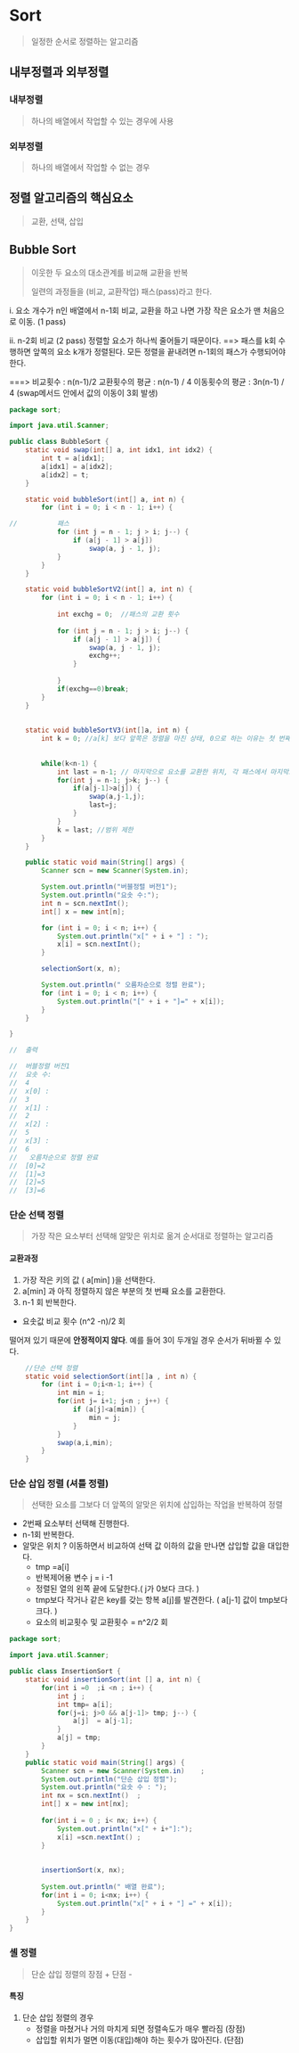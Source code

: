 # Sort

> 일정한 순서로 정렬하는 알고리즘

## 내부정렬과 외부정렬

### 내부정렬

> 하나의 배열에서 작업할 수 있는 경우에 사용

### 외부정렬

> 하나의 배열에서 작업할 수 없는 경우

## 정렬 알고리즘의 핵심요소

> 교환, 선택, 삽입



## Bubble Sort

> 이웃한 두 요소의 대소관계를 비교해 교환을 반복
>
> 일련의 과정들을 (비교, 교환작업) 패스(pass)라고 한다.

i. 요소 개수가 n인 배열에서 n-1회 비교, 교환을 하고 나면 가장 작은 요소가 맨 처음으로 이동. (1 pass)

ii. n-2회 비교 (2 pass) 정렬할 요소가 하나씩 줄어들기 때문이다.
	==> 패스를 k회 수행하면 앞쪽의 요소 k개가 정렬된다.
			모든 정렬을 끝내려면 n-1회의 패스가 수행되어야한다.

===> 비교횟수 : n(n-1)/2
     	교환횟수의 평균 : n(n-1) / 4
		 이동횟수의 평균 : 3n(n-1) / 4 (swap메서드 안에서 값의 이동이 3회 발생)

```java
package sort;

import java.util.Scanner;

public class BubbleSort {
	static void swap(int[] a, int idx1, int idx2) {
		int t = a[idx1];
		a[idx1] = a[idx2];
		a[idx2] = t;
	}

	static void bubbleSort(int[] a, int n) {
		for (int i = 0; i < n - 1; i++) {

//			패스
			for (int j = n - 1; j > i; j--) {
				if (a[j - 1] > a[j])
					swap(a, j - 1, j);
			}
		}
	}

	static void bubbleSortV2(int[] a, int n) {
		for (int i = 0; i < n - 1; i++) {
			
			int exchg = 0;	//패스의 교환 횟수
			
			for (int j = n - 1; j > i; j--) {
				if (a[j - 1] > a[j]) {
					swap(a, j - 1, j);
					exchg++;
				}
				
			}
			if(exchg==0)break;
		}
	}
	
	
	static void bubbleSortV3(int[]a, int n) {
		int k = 0; //a[k] 보다 앞쪽은 정렬을 마친 상태, 0으로 하는 이유는 첫 번째 패스에서는 모든 요소를 검사해야 하기 때문
		
		
		while(k<n-1) {
			int last = n-1; // 마지막으로 요소를 교환한 위치, 각 패스에서 마지막으로 교환한 두 요소 가운데 오른쪽요소 (a[j])의 인덱스 저장.
			for(int j = n-1; j>k; j--) {
				if(a[j-1]>a[j]) {
					swap(a,j-1,j);
					last=j;
				}
			}
			k = last; //범위 제한
		}
	}

	public static void main(String[] args) {
		Scanner scn = new Scanner(System.in);

		System.out.println("버블정렬 버전1");
		System.out.println("요솟 수:");
		int n = scn.nextInt();
		int[] x = new int[n];

		for (int i = 0; i < n; i++) {
			System.out.println("x[" + i + "] : ");
			x[i] = scn.nextInt();
		}

		selectionSort(x, n);

		System.out.println(" 오름차순으로 정렬 완료");
		for (int i = 0; i < n; i++) {
			System.out.println("[" + i + "]=" + x[i]);
		}
	}

}

//	출력

//	버블정렬 버전1
//	요솟 수:
//	4
//	x[0] : 
//	3
//	x[1] : 
//	2
//	x[2] : 
//	5
//	x[3] : 
//	6
//	 오름차순으로 정렬 완료
//	[0]=2
//	[1]=3
//	[2]=5
//	[3]=6

```







### 단순 선택 정렬

> 가장 작은 요소부터 선택해 알맞은 위치로 옮겨 순서대로 정렬하는 알고리즘

#### 교환과정

1. 가장 작은 키의 값 ( a[min] )을 선택한다.
2. a[min] 과 아직 정렬하지 않은 부분의 첫 번째 요소를 교환한다.
3. n-1 회 반복한다.

- 요솟값 비교 횟수 (n^2 -n)/2 회

떨어져 있기 때문에 **안정적이지 않다**. 예를 들어 3이 두개일 경우 순서가 뒤바뀔 수 있다.

```java
	//단순 선택 정렬
	static void selectionSort(int[]a , int n) {
		for (int i = 0;i<n-1; i++) {
			int min = i;
			for(int j= i+1; j<n ; j++) {
				if (a[j]<a[min]) {
					min = j;
				}
			}
			swap(a,i,min);
		}
	}
```



### 단순 삽입 정렬 (셔틀 정렬)

> 선택한 요소를 그보다 더 앞쪽의 알맞은 위치에 삽입하는 작업을 반복하여 정렬

- 2번째 요소부터 선택해 진행한다. 
- n-1회 반복한다.
- 알맞은 위치 ? 이동하면서 비교하여 선택 값 이하의 값을 만나면 삽입할 값을 대입한다.
  - tmp =a[i]	
  - 반복제어용 변수 j = i -1
  - 정렬된 열의 왼쪽 끝에 도달한다.( j가 0보다 크다. )
  - tmp보다 작거나 같은 key를 갖는 항복 a[j]를 발견한다. ( a[j-1] 값이 tmp보다 크다. )
  - 요소의 비교횟수 및 교환횟수 = n^2/2 회

```java
package sort;

import java.util.Scanner;

public class InsertionSort {
	static void insertionSort(int [] a, int n) {
		for(int i =0  ;i <n ; i++) {
			int j ;
			int tmp= a[i];
			for(j=i; j>0 && a[j-1]> tmp; j--) {
				a[j]  = a[j-1];
			}
			a[j] = tmp;
		}
	}
	public static void main(String[] args) {
		Scanner scn = new Scanner(System.in)	;
		System.out.println("단순 삽입 정렬");
		System.out.println("요솟 수 : ");
		int nx = scn.nextInt()	;
		int[] x = new int[nx];
		
		for(int i = 0 ; i< nx; i++)	{
			System.out.println("x[" + i+"]:");
			x[i] =scn.nextInt()	;
		}
		
		
		insertionSort(x, nx);
		
		System.out.println(" 배열 완료");
		for(int i = 0; i<nx; i++) {
			System.out.println("x[" + i + "] =" + x[i]);
		}
	}
}
```



### 셸 정렬

> 단순 삽입 정렬의 장점 + 단점 - 

#### 특징

1. 단순 삽입 정렬의 경우
   - 정렬을 마쳤거나 거의 마치게 되면 정렬속도가 매우 빨라짐 (장점)
   - 삽입할 위치가 멀면 이동(대입)해야 하는 횟수가 많아진다. (단점)
